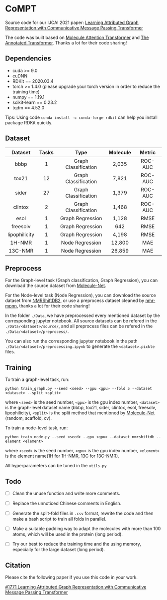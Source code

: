 # CoMPT

Source code for our IJCAI 2021 paper: [Learning Attributed Graph Representation with Communicative Message Passing Transformer](#)

The code was built based on [Molecule Attention Transformer](https://github.com/ardigen/MAT) and [The Annotated Transformer](https://nlp.seas.harvard.edu/2018/04/03/attention.html). Thanks a lot for their code sharing!

## Dependencies

+ cuda >= 9.0
+ cuDNN
+ RDKit == 2020.03.4
+ torch >= 1.4.0 (please upgrade your torch version in order to reduce the training time)
+ numpy == 1.19.1
+ scikit-learn == 0.23.2
+ tqdm == 4.52.0

Tips: Using code `conda install -c conda-forge rdkit` can help you install package RDKit quickly.

## Dataset

| Dataset | Tasks | Type | Molecule | Metric | 
| :---: | :---: | :---: | :---: | :---: |
| bbbp | 1 | Graph Classification | 2,035 | ROC-AUC |
| tox21 | 12 | Graph Classification | 7,821 | ROC-AUC |
| sider | 27 | Graph Classification | 1,379 | ROC-AUC |
| clintox | 2 | Graph Classification | 1,468 | ROC-AUC |
| esol | 1 | Graph Regression | 1,128 | RMSE |
| freesolv | 1 | Graph Regression | 642 | RMSE |
| lipophilicity | 1 | Graph Regression | 4,198 | RMSE |
| 1H-NMR | 1 | Node Regression | 12,800 | MAE |
| 13C-NMR | 1 | Node Regression | 26,859 | MAE |

## Preprocess

For the Graph-level task (Graph classification, Graph Regression), you can download the source dataset from [Molecule-Net](http://moleculenet.ai/datasets-1). 

For the Node-level task (Node Regression), you can download the source dataset from [NMRShiftDB2](https://nmrshiftdb.nmr.uni-koeln.de/portal/js_pane/P-Help), or use a preprocess dataset cleaned by [nmr-mpnn](https://github.com/seokhokang/nmr_mpnn), thanks a lot for their code sharing!

In the folder `./Data`, we have preprocessed every mentioned dataset by the corresponding jupyter notebook. All source datasets can be refered in the `./Data/<dataset>/source/`, and all preprocess files can be refered in the `./Data/<dataset>/preprocess/`.

You can also run the corresponding jupyter notebook in the path `./Data/<dataset>/preprocessing.ipynb` to generate the `<dataset>.pickle` files.

## Training

To train a graph-level task, run:

`python train_graph.py --seed <seed> --gpu <gpu> --fold 5 --dataset <dataset> --split <split>`

where `<seed>` is the seed number, `<gpu>` is the gpu index number, `<dataset>` is the graph-level dataset name (bbbp, tox21, sider, clintox, esol, freesolv, lipophilicity), `<split>` is the split method that mentioned by [Molecule-Net](http://moleculenet.ai/datasets-1) (random, scaffold, cv).

To train a node-level task, run:

`python train_node.py --seed <seed> --gpu <gpu> --dataset nmrshiftdb --element <element>`

where `<seed>` is the seed number, `<gpu>` is the gpu index number, `<element>` is the element name(1H for 1H-NMR, 13C for 13C-NMR).

All hyperparameters can be tuned in the `utils.py`

## Todo

- [ ] Clean the unuse function and write more comments.
- [ ] Replace the unnoticed Chinese comments in English.
- [ ] Generate the split-fold files in `.csv` format, rewrite the code and then make a bash script to train all folds in parallel.
- [ ] Make a suitable padding way to adapt the molecules with more than 100 atoms, which will be used in the protein (long period).
- [ ] Try our best to reduce the training time and the using memory, especially for the large dataset (long period).


## Citation

Please cite the following paper if you use this code in your work.

[#1771 Learning Attributed Graph Representation with Communicative Message Passing Transformer](https://ijcai-21.org/program-main-track/)
